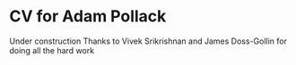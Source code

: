 # CV for Adam Pollack

Under construction
Thanks to Vivek Srikrishnan and James Doss-Gollin for doing all the hard work
